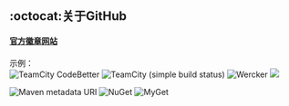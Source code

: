 ## :octocat:关于GitHub

#### [官方徽章网站](http://shields.io/)
示例：  
![TeamCity CodeBetter](https://img.shields.io/teamcity/codebetter/bt428.svg)
![TeamCity (simple build status)](https://img.shields.io/teamcity/http/teamcity.jetbrains.com/s/bt345.svg)
![Wercker](https://img.shields.io/wercker/ci/wercker/docs.svg)
![](https://camo.githubusercontent.com/8a20f5178ff17870a06e6132a16332dc1b97c14e/68747470733a2f2f7472617669732d63692e6f72672f546865416c676f726974686d732f4a6176612e737667)

![Maven metadata URI](https://img.shields.io/maven-metadata/v/http/central.maven.org/maven2/com/google/code/gson/gson/maven-metadata.xml.svg)
![NuGet](https://img.shields.io/nuget/v/Nuget.Core.svg)
![MyGet](https://img.shields.io/myget/mongodb/v/MongoDB.Driver.Core.svg)
